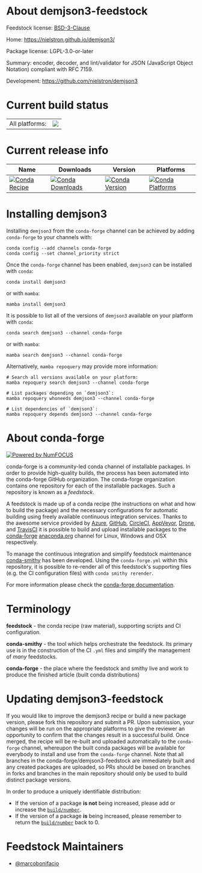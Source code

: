 About demjson3-feedstock
========================

Feedstock license: [BSD-3-Clause](https://github.com/conda-forge/demjson3-feedstock/blob/main/LICENSE.txt)

Home: https://nielstron.github.io/demjson3/

Package license: LGPL-3.0-or-later

Summary: encoder, decoder, and lint/validator for JSON (JavaScript Object Notation) compliant with RFC 7159.

Development: https://github.com/nielstron/demjson3

Current build status
====================


<table><tr><td>All platforms:</td>
    <td>
      <a href="https://dev.azure.com/conda-forge/feedstock-builds/_build/latest?definitionId=15548&branchName=main">
        <img src="https://dev.azure.com/conda-forge/feedstock-builds/_apis/build/status/demjson3-feedstock?branchName=main">
      </a>
    </td>
  </tr>
</table>

Current release info
====================

| Name | Downloads | Version | Platforms |
| --- | --- | --- | --- |
| [![Conda Recipe](https://img.shields.io/badge/recipe-demjson3-green.svg)](https://anaconda.org/conda-forge/demjson3) | [![Conda Downloads](https://img.shields.io/conda/dn/conda-forge/demjson3.svg)](https://anaconda.org/conda-forge/demjson3) | [![Conda Version](https://img.shields.io/conda/vn/conda-forge/demjson3.svg)](https://anaconda.org/conda-forge/demjson3) | [![Conda Platforms](https://img.shields.io/conda/pn/conda-forge/demjson3.svg)](https://anaconda.org/conda-forge/demjson3) |

Installing demjson3
===================

Installing `demjson3` from the `conda-forge` channel can be achieved by adding `conda-forge` to your channels with:

```
conda config --add channels conda-forge
conda config --set channel_priority strict
```

Once the `conda-forge` channel has been enabled, `demjson3` can be installed with `conda`:

```
conda install demjson3
```

or with `mamba`:

```
mamba install demjson3
```

It is possible to list all of the versions of `demjson3` available on your platform with `conda`:

```
conda search demjson3 --channel conda-forge
```

or with `mamba`:

```
mamba search demjson3 --channel conda-forge
```

Alternatively, `mamba repoquery` may provide more information:

```
# Search all versions available on your platform:
mamba repoquery search demjson3 --channel conda-forge

# List packages depending on `demjson3`:
mamba repoquery whoneeds demjson3 --channel conda-forge

# List dependencies of `demjson3`:
mamba repoquery depends demjson3 --channel conda-forge
```


About conda-forge
=================

[![Powered by
NumFOCUS](https://img.shields.io/badge/powered%20by-NumFOCUS-orange.svg?style=flat&colorA=E1523D&colorB=007D8A)](https://numfocus.org)

conda-forge is a community-led conda channel of installable packages.
In order to provide high-quality builds, the process has been automated into the
conda-forge GitHub organization. The conda-forge organization contains one repository
for each of the installable packages. Such a repository is known as a *feedstock*.

A feedstock is made up of a conda recipe (the instructions on what and how to build
the package) and the necessary configurations for automatic building using freely
available continuous integration services. Thanks to the awesome service provided by
[Azure](https://azure.microsoft.com/en-us/services/devops/), [GitHub](https://github.com/),
[CircleCI](https://circleci.com/), [AppVeyor](https://www.appveyor.com/),
[Drone](https://cloud.drone.io/welcome), and [TravisCI](https://travis-ci.com/)
it is possible to build and upload installable packages to the
[conda-forge](https://anaconda.org/conda-forge) [anaconda.org](https://anaconda.org/)
channel for Linux, Windows and OSX respectively.

To manage the continuous integration and simplify feedstock maintenance
[conda-smithy](https://github.com/conda-forge/conda-smithy) has been developed.
Using the ``conda-forge.yml`` within this repository, it is possible to re-render all of
this feedstock's supporting files (e.g. the CI configuration files) with ``conda smithy rerender``.

For more information please check the [conda-forge documentation](https://conda-forge.org/docs/).

Terminology
===========

**feedstock** - the conda recipe (raw material), supporting scripts and CI configuration.

**conda-smithy** - the tool which helps orchestrate the feedstock.
                   Its primary use is in the construction of the CI ``.yml`` files
                   and simplify the management of *many* feedstocks.

**conda-forge** - the place where the feedstock and smithy live and work to
                  produce the finished article (built conda distributions)


Updating demjson3-feedstock
===========================

If you would like to improve the demjson3 recipe or build a new
package version, please fork this repository and submit a PR. Upon submission,
your changes will be run on the appropriate platforms to give the reviewer an
opportunity to confirm that the changes result in a successful build. Once
merged, the recipe will be re-built and uploaded automatically to the
`conda-forge` channel, whereupon the built conda packages will be available for
everybody to install and use from the `conda-forge` channel.
Note that all branches in the conda-forge/demjson3-feedstock are
immediately built and any created packages are uploaded, so PRs should be based
on branches in forks and branches in the main repository should only be used to
build distinct package versions.

In order to produce a uniquely identifiable distribution:
 * If the version of a package **is not** being increased, please add or increase
   the [``build/number``](https://docs.conda.io/projects/conda-build/en/latest/resources/define-metadata.html#build-number-and-string).
 * If the version of a package **is** being increased, please remember to return
   the [``build/number``](https://docs.conda.io/projects/conda-build/en/latest/resources/define-metadata.html#build-number-and-string)
   back to 0.

Feedstock Maintainers
=====================

* [@marcobonifacio](https://github.com/marcobonifacio/)

